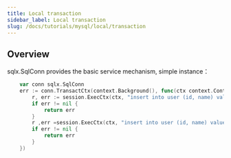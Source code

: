 ```yaml
---
title: Local transaction
sidebar_label: Local transaction
slug: /docs/tutorials/mysql/local/transaction
---
```


## Overview

sqlx.SqlConn provides the basic service mechanism, simple instance：

```go
    var conn sqlx.SqlConn
    err := conn.TransactCtx(context.Background(), func(ctx context.Context, session sqlx.Session) error {
        r, err := session.ExecCtx(ctx, "insert into user (id, name) values (?, ?)", 1, "test")
        if err != nil {
            return err
        }
        r ,err =session.ExecCtx(ctx, "insert into user (id, name) values (?, ?)", 2, "test")
        if err != nil {
            return err
        }
    })
```
